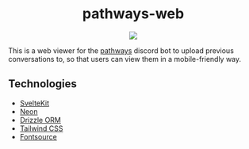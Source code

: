 <!-- markdownlint-disable -->
<h1 align="center">pathways-web</h1>
<p align="center">
  <a href="https://skillicons.dev">
    <img src="https://skillicons.dev/icons?i=svelte,postgres" />
  </a>
</p>

<!-- markdownlint-restore -->
This is a web viewer for the [pathways](https://github.com/spongedsc/pathways) discord bot to upload previous conversations to, so that users can view them in a mobile-friendly way.

## Technologies

- [SvelteKit](https://kit.svelte.dev/)
- [Neon](https://neon.tech)
- [Drizzle ORM](https://orm.drizzle.team/)
- [Tailwind CSS](https://tailwindcss.com/)
- [Fontsource](https://fontsource.org/)

